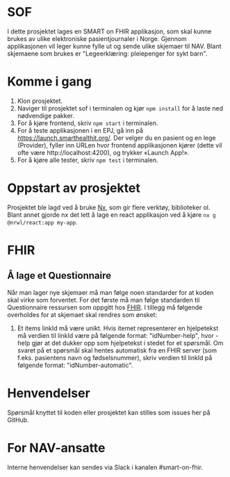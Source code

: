 # SOF

I dette prosjektet lages en SMART on FHIR applikasjon, som skal kunne brukes av ulike elektroniske pasientjournaler i Norge. Gjennom applikasjonen vil leger kunne fylle ut og sende ulike skjemaer til NAV. Blant skjemaene som brukes er "Legeerklæring: pleiepenger for sykt barn".

# Komme i gang

1. Klon prosjektet.
2. Naviger til prosjektet sof i terminalen og kjør `npm install` for å laste ned nødvendige pakker.
3. For å kjøre frontend, skriv `npm start` i terminalen.
4. For å teste applikasjonen i en EPJ, gå inn på https://launch.smarthealthit.org/. Der velger du en pasient og en lege (Provider), fyller inn URLen hvor frontend applikasjonen kjører (dette vil ofte være http://localhost:4200), og trykker «Launch App!».
5. For å kjøre alle tester, skriv `npm test` i terminalen.

# Oppstart av prosjektet

Prosjektet ble lagd ved å bruke [Nx](https://nx.dev), som gir flere verktøy, biblioteker ol. Blant annet gjorde nx det lett å lage en react applikasjon ved å kjøre `nx g @nrwl/react:app my-app`.

# FHIR

## Å lage et Questionnaire

Når man lager nye skjemaer må man følge noen standarder for at koden skal virke som forventet. For det første må man følge standarden til Questionnaire ressursen som oppgitt hos [FHIR](https://hl7.org/fhir/questionnaire.html). I tillegg må følgende overholdes for at skjemaet skal rendres som ønsket:

1. Et items linkId må være unikt. Hvis itemet representerer en hjelpetekst må verdien til linkId være på følgende format: "idNumber-help", hvor -help gjør at det dukker opp som hjelpetekst i stedet for et spørsmål. Om svaret på et spørsmål skal hentes automatisk fra en FHIR server (som f.eks. pasientens navn og fødselsnummer), skriv verdien til linkId på følgende format: "idNumber-automatic".

# Henvendelser

Spørsmål knyttet til koden eller prosjektet kan stilles som issues her på GitHub.

# For NAV-ansatte

Interne henvendelser kan sendes via Slack i kanalen #smart-on-fhir.

